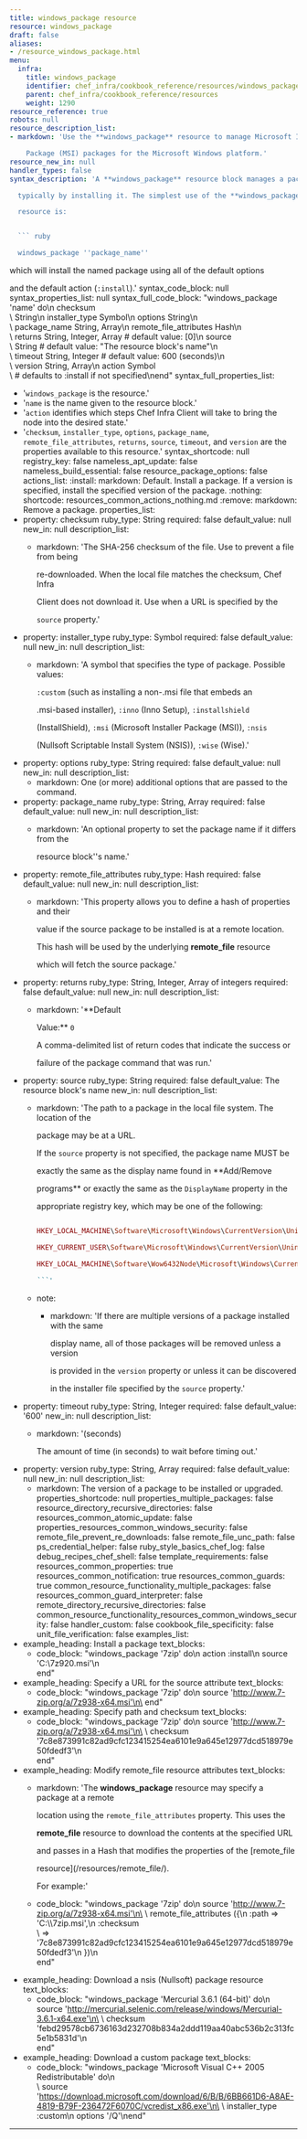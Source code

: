 ```yaml
---
title: windows_package resource
resource: windows_package
draft: false
aliases:
- /resource_windows_package.html
menu:
  infra:
    title: windows_package
    identifier: chef_infra/cookbook_reference/resources/windows_package windows_package
    parent: chef_infra/cookbook_reference/resources
    weight: 1290
resource_reference: true
robots: null
resource_description_list:
- markdown: 'Use the **windows_package** resource to manage Microsoft Installer

    Package (MSI) packages for the Microsoft Windows platform.'
resource_new_in: null
handler_types: false
syntax_description: 'A **windows_package** resource block manages a package on a node,

  typically by installing it. The simplest use of the **windows_package**

  resource is:


  ``` ruby

  windows_package ''package_name''

  ```


  which will install the named package using all of the default options

  and the default action (`:install`).'
syntax_code_block: null
syntax_properties_list: null
syntax_full_code_block: "windows_package 'name' do\n  checksum                   \
  \ String\n  installer_type              Symbol\n  options                     String\n\
  \  package_name                String, Array\n  remote_file_attributes      Hash\n\
  \  returns                     String, Integer, Array # default value: [0]\n  source\
  \                      String # default value: \"The resource block's name\"\n \
  \ timeout                     String, Integer # default value: 600 (seconds)\n \
  \ version                     String, Array\n  action                      Symbol\
  \ # defaults to :install if not specified\nend"
syntax_full_properties_list:
- '`windows_package` is the resource.'
- '`name` is the name given to the resource block.'
- '`action` identifies which steps Chef Infra Client will take to bring the node into
  the desired state.'
- '`checksum`, `installer_type`, `options`, `package_name`, `remote_file_attributes`,
  `returns`, `source`, `timeout`, and `version` are the properties available to this
  resource.'
syntax_shortcode: null
registry_key: false
nameless_apt_update: false
nameless_build_essential: false
resource_package_options: false
actions_list:
  :install:
    markdown: Default. Install a package. If a version is specified, install the specified
      version of the package.
  :nothing:
    shortcode: resources_common_actions_nothing.md
  :remove:
    markdown: Remove a package.
properties_list:
- property: checksum
  ruby_type: String
  required: false
  default_value: null
  new_in: null
  description_list:
  - markdown: 'The SHA-256 checksum of the file. Use to prevent a file from being

      re-downloaded. When the local file matches the checksum, Chef Infra

      Client does not download it. Use when a URL is specified by the

      `source` property.'
- property: installer_type
  ruby_type: Symbol
  required: false
  default_value: null
  new_in: null
  description_list:
  - markdown: 'A symbol that specifies the type of package. Possible values:

      `:custom` (such as installing a non-.msi file that embeds an

      .msi-based installer), `:inno` (Inno Setup), `:installshield`

      (InstallShield), `:msi` (Microsoft Installer Package (MSI)), `:nsis`

      (Nullsoft Scriptable Install System (NSIS)), `:wise` (Wise).'
- property: options
  ruby_type: String
  required: false
  default_value: null
  new_in: null
  description_list:
  - markdown: One (or more) additional options that are passed to the command.
- property: package_name
  ruby_type: String, Array
  required: false
  default_value: null
  new_in: null
  description_list:
  - markdown: 'An optional property to set the package name if it differs from the

      resource block''s name.'
- property: remote_file_attributes
  ruby_type: Hash
  required: false
  default_value: null
  new_in: null
  description_list:
  - markdown: 'This property allows you to define a hash of properties and their

      value if the source package to be installed is at a remote location.

      This hash will be used by the underlying **remote_file** resource

      which will fetch the source package.'
- property: returns
  ruby_type: String, Integer, Array of integers
  required: false
  default_value: null
  new_in: null
  description_list:
  - markdown: '**Default

      Value:** `0`


      A comma-delimited list of return codes that indicate the success or

      failure of the package command that was run.'
- property: source
  ruby_type: String
  required: false
  default_value: The resource block's name
  new_in: null
  description_list:
  - markdown: 'The path to a package in the local file system. The location of the

      package may be at a URL.


      If the `source` property is not specified, the package name MUST be

      exactly the same as the display name found in **Add/Remove

      programs** or exactly the same as the `DisplayName` property in the

      appropriate registry key, which may be one of the following:


      ``` ruby

      HKEY_LOCAL_MACHINE\Software\Microsoft\Windows\CurrentVersion\Uninstall

      HKEY_CURRENT_USER\Software\Microsoft\Windows\CurrentVersion\Uninstall

      HKEY_LOCAL_MACHINE\Software\Wow6432Node\Microsoft\Windows\CurrentVersion\Uninstall

      ```'
  - note:
    - markdown: 'If there are multiple versions of a package installed with the same

        display name, all of those packages will be removed unless a version

        is provided in the `version` property or unless it can be discovered

        in the installer file specified by the `source` property.'
- property: timeout
  ruby_type: String, Integer
  required: false
  default_value: '600'
  new_in: null
  description_list:
  - markdown: '(seconds)


      The amount of time (in seconds) to wait before timing out.'
- property: version
  ruby_type: String, Array
  required: false
  default_value: null
  new_in: null
  description_list:
  - markdown: The version of a package to be installed or upgraded.
properties_shortcode: null
properties_multiple_packages: false
resource_directory_recursive_directories: false
resources_common_atomic_update: false
properties_resources_common_windows_security: false
remote_file_prevent_re_downloads: false
remote_file_unc_path: false
ps_credential_helper: false
ruby_style_basics_chef_log: false
debug_recipes_chef_shell: false
template_requirements: false
resources_common_properties: true
resources_common_notification: true
resources_common_guards: true
common_resource_functionality_multiple_packages: false
resources_common_guard_interpreter: false
remote_directory_recursive_directories: false
common_resource_functionality_resources_common_windows_security: false
handler_custom: false
cookbook_file_specificity: false
unit_file_verification: false
examples_list:
- example_heading: Install a package
  text_blocks:
  - code_block: "windows_package '7zip' do\n  action :install\n  source 'C:\\7z920.msi'\n\
      end"
- example_heading: Specify a URL for the source attribute
  text_blocks:
  - code_block: "windows_package '7zip' do\n  source 'http://www.7-zip.org/a/7z938-x64.msi'\n\
      end"
- example_heading: Specify path and checksum
  text_blocks:
  - code_block: "windows_package '7zip' do\n  source 'http://www.7-zip.org/a/7z938-x64.msi'\n\
      \  checksum '7c8e873991c82ad9cfc123415254ea6101e9a645e12977dcd518979e50fdedf3'\n\
      end"
- example_heading: Modify remote_file resource attributes
  text_blocks:
  - markdown: 'The **windows_package** resource may specify a package at a remote

      location using the `remote_file_attributes` property. This uses the

      **remote_file** resource to download the contents at the specified URL

      and passes in a Hash that modifies the properties of the [remote_file

      resource](/resources/remote_file/).


      For example:'
  - code_block: "windows_package '7zip' do\n  source 'http://www.7-zip.org/a/7z938-x64.msi'\n\
      \  remote_file_attributes ({\n    :path => 'C:\\\\7zip.msi',\n    :checksum\
      \ => '7c8e873991c82ad9cfc123415254ea6101e9a645e12977dcd518979e50fdedf3'\n  })\n\
      end"
- example_heading: Download a nsis (Nullsoft) package resource
  text_blocks:
  - code_block: "windows_package 'Mercurial 3.6.1 (64-bit)' do\n  source 'http://mercurial.selenic.com/release/windows/Mercurial-3.6.1-x64.exe'\n\
      \  checksum 'febd29578cb6736163d232708b834a2ddd119aa40abc536b2c313fc5e1b5831d'\n\
      end"
- example_heading: Download a custom package
  text_blocks:
  - code_block: "windows_package 'Microsoft Visual C++ 2005 Redistributable' do\n\
      \  source 'https://download.microsoft.com/download/6/B/B/6BB661D6-A8AE-4819-B79F-236472F6070C/vcredist_x86.exe'\n\
      \  installer_type :custom\n  options '/Q'\nend"

---
```

